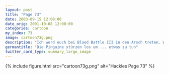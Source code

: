 ```yaml
---
layout: post
title: "Page 73"
date: 2003-09-15 12:00:00
date_orig: 2001-10-08 12:00:00
categories: cartoon
my_index: 73
image: cartoon73g.png
description: "Ich werd euch bei Blood Battle III in den Arsch treten. Wartet, ich zeig euch die Bildrate, die meine SwineForce X-2000 hergibt Was meinst ihr damit, es gäbe keine X-2000? Dieser rote Roboter, der sie mir verkauft hat, sagte das wär das Allerneuste Ich wusste gar nicht, dass diese beiden fetten Vögel laufen können Preston Pete Percy "
germantitle: "Die Pinguine stürzen los um ... etwas zu tun"
twitter_card_type: summary_large_image
---
```


{% include figure.html src="cartoon73g.png" alt="Hackles Page 73"  %}
